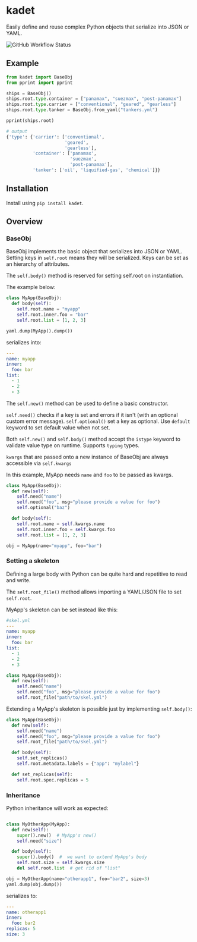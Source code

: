 # kadet

Easily define and reuse complex Python objects that serialize into JSON or YAML.

![GitHub Workflow Status](https://img.shields.io/github/workflow/status/kapicorp/kadet/Python%20lint%20and%20tests)

## Example

```python
from kadet import BaseObj
from pprint import pprint

ships = BaseObj()
ships.root.type.container = ["panamax", "suezmax", "post-panamax"]
ships.root.type.carrier = ["conventional", "geared", "gearless"]
ships.root.type.tanker = BaseObj.from_yaml("tankers.yml")

pprint(ships.root)

# output
{'type': {'carrier': ['conventional',
                      'geared',
                      'gearless'],
          'container': ['panamax',
                        'suezmax',
                        'post-panamax'],
          'tanker': ['oil', 'liquified-gas', 'chemical']}}
```

## Installation

Install using `pip install kadet`.

## Overview

### BaseObj

BaseObj implements the basic object that serializes into JSON or YAML.
Setting keys in `self.root` means they will be serialized. Keys can be set as an hierarchy of attributes.

The `self.body()` method is reserved for setting self.root on instantiation.

The example below:

```python
class MyApp(BaseObj):
  def body(self):
    self.root.name = "myapp"
    self.root.inner.foo = "bar"
    self.root.list = [1, 2, 3]

yaml.dump(MyApp().dump())
```

serializes into:

```yaml
---
name: myapp
inner:
  foo: bar
list:
  - 1
  - 2
  - 3
```

The `self.new()` method can be used to define a basic constructor.

`self.need()` checks if a key is set and errors if it isn't (with an optional custom error message).
`self.optional()` set a key as optional. Use `default` keyword to set default value when not set.

Both `self.new()` and `self.body()` method accept the `istype` keyword to validate value type on runtime.
Supports `typing` types.

`kwargs` that are passed onto a new instance of BaseObj are always accessible via `self.kwargs`

In this example, MyApp needs `name` and `foo` to be passed as kwargs.

```python
class MyApp(BaseObj):
  def new(self):
    self.need("name")
    self.need("foo", msg="please provide a value for foo")
    self.optional("baz")

  def body(self):
    self.root.name = self.kwargs.name
    self.root.inner.foo = self.kwargs.foo
    self.root.list = [1, 2, 3]

obj = MyApp(name="myapp", foo="bar")
```

### Setting a skeleton

Defining a large body with Python can be quite hard and repetitive to read and write.

The `self.root_file()` method allows importing a YAML/JSON file to set `self.root`.

MyApp's skeleton can be set instead like this:

```yaml
#skel.yml
---
name: myapp
inner:
  foo: bar
list:
  - 1
  - 2
  - 3
```

```python
class MyApp(BaseObj):
  def new(self):
    self.need("name")
    self.need("foo", msg="please provide a value for foo")
    self.root_file("path/to/skel.yml")
```

Extending a MyApp's skeleton is possible just by implementing `self.body()`:

```python
class MyApp(BaseObj):
  def new(self):
    self.need("name")
    self.need("foo", msg="please provide a value for foo")
    self.root_file("path/to/skel.yml")

  def body(self):
    self.set_replicas()
    self.root.metadata.labels = {"app": "mylabel"}

  def set_replicas(self):
    self.root.spec.replicas = 5
```

### Inheritance

Python inheritance will work as expected:

```python

class MyOtherApp(MyApp):
  def new(self):
    super().new()  # MyApp's new()
    self.need("size")

  def body(self):
    super().body()  #  we want to extend MyApp's body
    self.root.size = self.kwargs.size
    del self.root.list  # get rid of "list"

obj = MyOtherApp(name="otherapp1", foo="bar2", size=3)
yaml.dump(obj.dump())
```
serializes to:

```yaml
---
name: otherapp1
inner:
  foo: bar2
replicas: 5
size: 3
```

